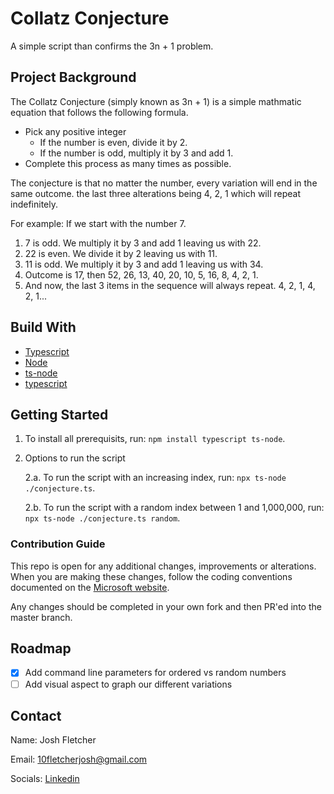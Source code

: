 # Collatz Conjecture
A simple script than confirms the 3n + 1 problem.

## Project Background
The Collatz Conjecture (simply known as 3n + 1) is a simple mathmatic equation that follows the following formula.

- Pick any positive integer
    - If the number is even, divide it by 2.
    - If the number is odd, multiply it by 3 and add 1. 
- Complete this process as many times as possible.

The conjecture is that no matter the number, every variation will end in the same outcome. the last three alterations being 4, 2, 1 which will repeat indefinitely.

For example: If we start with the number 7.

1. 7 is odd. We multiply it by 3 and add 1 leaving us with 22.
2. 22 is even. We divide it by 2 leaving us with 11.
3. 11 is odd. We multiply it by 3 and add 1 leaving us with 34.
4. Outcome is 17, then 52, 26, 13, 40, 20, 10, 5, 16, 8, 4, 2, 1.
5. And now, the last 3 items in the sequence will always repeat. 4, 2, 1, 4, 2, 1...

## Build With
- [Typescript](https://www.typescriptlang.org/)
- [Node]()
- [ts-node]()
- [typescript]()

## Getting Started
1. To install all prerequisits, run: `npm install typescript ts-node`.
2. Options to run the script
    
    2.a. To run the script with an increasing index, run: `npx ts-node ./conjecture.ts`.
    
    2.b. To run the script with a random index between 1 and 1,000,000, run: `npx ts-node ./conjecture.ts random`.

### Contribution Guide
This repo is open for any additional changes, improvements or alterations. When you are making these changes, follow the coding conventions documented on the [Microsoft website](https://docs.microsoft.com/en-us/dotnet/csharp/fundamentals/coding-style/coding-conventions).

Any changes should be completed in your own fork and then PR'ed into the master branch.

## Roadmap

- [x] Add command line parameters for ordered vs random numbers
- [ ] Add visual aspect to graph our different variations

## Contact
Name: Josh Fletcher

Email: 10fletcherjosh@gmail.com

Socials: [Linkedin](https://www.linkedin.com/in/joshua-fletcher-ab4521b8/)